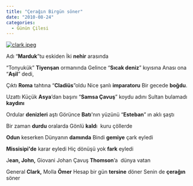 ```yaml
---
title: "Çerağın Birgün söner"
date: "2010-08-24"
categories: 
  - Günün Çilesi
---
```


[![clark.jpeg](/uploads/2010/08/clark.jpeg)](/uploads/2010/08/clark.jpeg "clark.jpeg")

Adı “**Marduk**”tu eskiden İki **nehir** arasında

“Tonyukük” **Tiyenşan** ormanında Gelince “**Sıcak deniz**” kıyısına Anası ona “**Aşil**” dedi,

Çıktı **Roma** tahtına “**Cladiüs**”oldu Nice şanlı **imparatoru** Bir gecede **boğdu**.

Uzattı Küçük **Asya**’dan başını “**Samsa Çavuş**” koydu adını Sultan bulamadı **kaydını**

Ordular **denizleri** aştı Görünce **Batı**'nın yüzünü “**Esteban**” ın aklı şaştı

Bir zaman **durdu** oralarda Gönlü **kald**ı  kuru çöllerde

**Odun** keserken Dünyanın **damında** Bindi **gemiye** çark eyledi

**Missisipi'de** karar eyledi Hiç dönüşü yok **fark** eyledi

J**ean, John,** Giovani Johan Çavuş **Thomson**’a  dünya vatan

General **Clark,** Molla **Ömer** Hesap bir gün **tersine** döner Senin de **çerağın** söner
